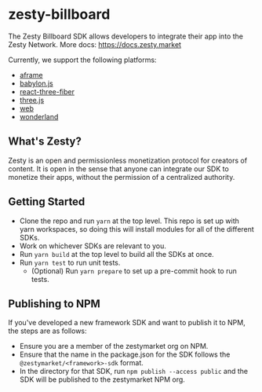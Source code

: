 # zesty-billboard

The Zesty Billboard SDK allows developers to integrate their app into the Zesty Network. More docs: https://docs.zesty.market

Currently, we support the following platforms:

- [aframe](https://github.com/zestymarket/billboard/tree/main/aframe)
- [babylon.js](https://github.com/zestymarket/billboard/tree/main/babylonjs)
- [react-three-fiber](https://github.com/zestymarket/billboard/tree/main/r3f)
- [three.js](https://github.com/zestymarket/billboard/tree/main/threejs)
- [web](https://github.com/zestymarket/billboard/tree/main/web)
- [wonderland](https://github.com/zestymarket/billboard/tree/main/wonderland)

## What's Zesty?

Zesty is an open and permissionless monetization protocol for creators of content. It is open in the sense that anyone can integrate our SDK to monetize their apps, without the permission of a centralized authority.

## Getting Started

- Clone the repo and run `yarn` at the top level. This repo is set up with yarn workspaces, so doing this will install modules for all of the different SDKs.
- Work on whichever SDKs are relevant to you.
- Run `yarn build` at the top level to build all the SDKs at once.
- Run `yarn test` to run unit tests.
  - (Optional) Run `yarn prepare` to set up a pre-commit hook to run tests.

## Publishing to NPM

If you've developed a new framework SDK and want to publish it to NPM, the steps are as follows:

- Ensure you are a member of the zestymarket org on NPM.
- Ensure that the name in the package.json for the SDK follows the `@zestymarket/<framework>-sdk` format.
- In the directory for that SDK, run `npm publish --access public` and the SDK will be published to the zestymarket NPM org.
